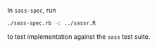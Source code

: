 In `sass-spec`, run
```bash
./sass-spec.rb -c ../sassr.R
```
to test implementation against the `sass` test suite. 
